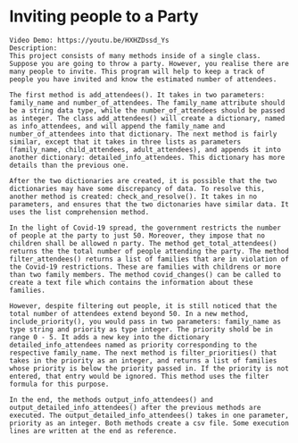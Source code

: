 # Inviting people to a Party
    Video Demo: https://youtu.be/HXHZDssd_Ys
    Description:
    This project consists of many methods inside of a single class. Suppose you are going to throw a party. However, you realise there are many people to invite. This program will help to keep a track of people you have invited and know the estimated number of attendees.

    The first method is add_attendees(). It takes in two parameters: family_name and number_of_attendees. The family_name attribute should be a string data type, while the number_of_attendees should be passed as integer. The class add_attendees() will create a dictionary, named as info_attendees, and will append the family_name and number_of_attendees into that dictionary. The next method is fairly similar, except that it takes in three lists as parameters (family_name, child_attendees, adult_attendees), and appends it into another dictionary: detailed_info_attendees. This dictionary has more details than the previous one.

    After the two dictionaries are created, it is possible that the two dictionaries may have some discrepancy of data. To resolve this, another method is created: check_and_resolve(). It takes in no parameters, and ensures that the two dictonaries have similar data. It uses the list comprehension method.

    In the light of Covid-19 spread, the government restricts the number of people at the party to just 50. Moreover, they impose that no children shall be allowed n party. The method get_total_attendees() returns the the total number of people attending the party. The method filter_attendees() returns a list of families that are in violation of the Covid-19 restrictions. These are families with childrens or more than two family members. The method covid_changes() can be called to create a text file which contains the information about these families.

    However, despite filtering out people, it is still noticed that the total number of attendees extend beyond 50. In a new method, include_priority(), you would pass in two parameters: family_name as type string and priority as type integer. The priority shold be in range 0 - 5. It adds a new key into the dictionary detailed_info_attendees named as priority corresponding to the respective family_name. The next method is filter_priorities() that takes in the priority as an integer, and returns a list of families whose priority is below the priority passed in. If the priority is not entered, that entry would be ignored. This method uses the filter formula for this purpose.

    In the end, the methods output_info_attendees() and output_detailed_info_attendees() after the previous methods are executed. The output_detailed_info_attendees() takes in one parameter, priority as an integer. Both methods create a csv file. Some execution lines are written at the end as reference.